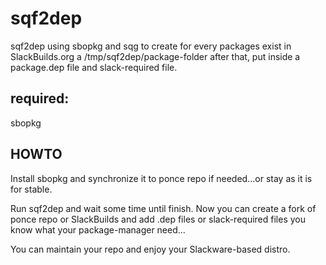 # sqf2dep
sqf2dep using sbopkg and sqg to create for every packages exist in SlackBuilds.org
a /tmp/sqf2dep/package-folder after that, put inside a package.dep file and slack-required file.

## required:
sbopkg

## HOWTO
Install sbopkg and synchronize it to ponce repo if needed...or stay as it is for stable.

Run sqf2dep and wait some time until finish.
Now you can create a fork of ponce repo or SlackBuilds and add .dep files or slack-required files
you know what your package-manager need...

You can maintain your repo and enjoy your Slackware-based distro.
